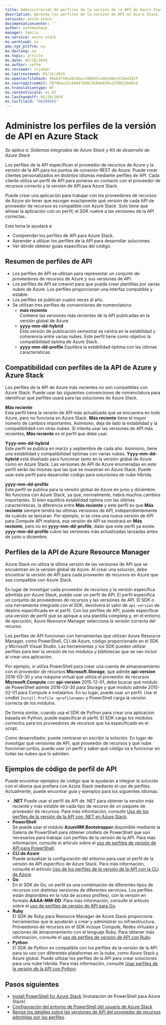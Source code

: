 ```yaml
---
title: Administración de perfiles de la versión de la API de Azure Stack | Microsoft Docs
description: Aprenda los perfiles de la versión de API en Azure Stack.
services: azure-stack
documentationcenter: ''
author: sethmanheim
manager: femila
ms.service: azure-stack
ms.workload: na
pms.tgt_pltfrm: na
ms.devlang: na
ms.topic: article
ms.date: 05/16/2019
ms.author: sethm
ms.reviewer: sijuman
ms.lastreviewed: 05/16/2019
ms.openlocfilehash: 9ebb4759ce8145ec190b65ced610dec533ed181f
ms.sourcegitcommit: 797dbacd1c6b8479d8c9189a939a13709228d816
ms.translationtype: HT
ms.contentlocale: es-ES
ms.lasthandoff: 05/28/2019
ms.locfileid: "66269455"
---
```

# <a name="manage-api-version-profiles-in-azure-stack"></a>Administre los perfiles de la versión de API en Azure Stack

*Se aplica a: Sistemas integrados de Azure Stack y Kit de desarrollo de Azure Stack*

Los perfiles de la API especifican el proveedor de recursos de Azure y la versión de la API para los puntos de conexión REST de Azure. Puede crear clientes personalizados en distintos idiomas mediante perfiles de API. Cada cliente utiliza un perfil de API para ponerse en contacto con el proveedor de recursos correcto y la versión de API para Azure Stack.

Puede crear una aplicación para trabajar con los proveedores de recursos de Azure sin tener que escoger exactamente qué versión de cada API de proveedor de recursos es compatible con Azure Stack. Solo tiene que alinear la aplicación con un perfil; el SDK vuelve a las versiones de la API correctas.

Este tema le ayudará a:

 - Comprender los perfiles de API para Azure Stack.
 - Aprender a utilizar los perfiles de la API para desarrollar soluciones.
 - Ver dónde obtener guías específicas del código.

## <a name="summary-of-api-profiles"></a>Resumen de perfiles de API

- Los perfiles de API se utilizan para representar un conjunto de proveedores de recursos de Azure y sus versiones de API.
- Los perfiles de API se crearon para que pueda crear plantillas por varias nubes de Azure. Los perfiles proporcionan una interfaz compatible y estable.
- Los perfiles se publican cuatro veces al año.
- Se utilizan tres perfiles de convenciones de nomenclatura:
    - **más reciente**  
        Contiene las versiones más recientes de la API publicadas en la versión global de Azure.
    - **yyyy-mm-dd-hybrid**  
    Esta versión de publicación semestral se centra en la estabilidad y coherencia entre varias nubes. Este perfil tiene como objetivo la compatibilidad óptima de Azure Stack.
    - **yyyy-mm-dd-profile** Equilibra la estabilidad óptima con las últimas características.

## <a name="azure-api-profiles-and-azure-stack-compatibility"></a>Compatibilidad con perfiles de la API de Azure y Azure Stack

Los perfiles de la API de Azure más recientes no son compatibles con Azure Stack. Puede usar las siguientes convenciones de nomenclatura para identificar qué perfiles usará para las soluciones de Azure Stack.

**Más reciente**  
Este perfil tiene la versión de API más actualizada que se encuentra en todo Azure, pero no funciona en Azure Stack. **Más reciente** tiene el mayor número de cambios importantes. Asimismo, deja de lado la estabilidad y la compatibilidad con otras nubes. Si intenta usar las versiones de API más recientes, **Más reciente** es el perfil que debe usar.

**Yyyy-mm-dd-hybrid**  
Este perfil se publica en marzo y septiembre de cada año. Asimismo, tiene una estabilidad y compatibilidad óptimas con varias nubes. **Yyyy-mm-dd-hybrid** está diseñado para funcionar tanto en la versión global de Azure como en Azure Stack. Las versiones de API de Azure enumeradas en este perfil serán las mismas que las que se muestran en Azure Stack. Puede usar este perfil para desarrollar código para soluciones de nube híbrida.

**yyyy-mm-dd-profile**  
Este perfil se publica para la versión global de Azure en junio y diciembre. No funciona con Azure Stack, ya que, normalmente, habrá muchos cambios importantes. Si bien equilibra estabilidad óptima con las últimas características, la diferencia entre **Más reciente** y este perfil es que **Más reciente** siempre tendrá las últimas versiones de API, independientemente de cuándo se lanzaran. Por ejemplo, si se crea una nueva versión de API para Compute API mañana, esa versión de API se mostrará en **Más reciente**, pero no en **yyyy-mm-dd-profile**, dado que este perfil ya existe. **yyyy-mm-dd-profile** cubre las versiones más actualizadas lanzadas antes de junio o diciembre.

## <a name="azure-resource-manager-api-profiles"></a>Perfiles de la API de Azure Resource Manager

Azure Stack no utiliza la última versión de las versiones de API que se encuentran en la versión global de Azure. Al crear una solución, debe encontrar la versión de API para cada proveedor de recursos en Azure que sea compatible con Azure Stack.

En lugar de investigar cada proveedor de recursos y la versión específica admitida por Azure Stack, puede usar un perfil de API. El perfil especifica un conjunto de proveedores de recursos y las versiones de API. El SDK o una herramienta integrada con el SDK, devolverá el valor de `api-version` de destino especificada en el perfil. Con los perfiles de API, puede especificar una versión de perfil que se aplique a una plantilla completa y, en el entorno de ejecución, Azure Resource Manager selecciona la versión correcta del recurso.

Los perfiles de API funcionan con herramientas que utilizan Azure Resource Manager, como PowerShell, CLI de Azure, código proporcionado en el SDK y Microsoft Visual Studio. Las herramientas y los SDK pueden utilizar perfiles para leer la versión de los módulos y bibliotecas que se van incluir al crear una aplicación.

Por ejemplo, si utiliza PowerShell para crear una cuenta de almacenamiento con el proveedor de recursos **Microsoft.Storage**, que admite **api-version** 2016-03-30 y una máquina virtual que utiliza el proveedor de recursos **Microsoft.Compute** con **api-version** 2015-12-01, debe buscar qué módulo de PowerShell admite 2016-03-30 para Storage y qué módulo admite 2015-02-01 para Compute e instalarlos. En su lugar, puede usar un perfil. Use el cmdlet `Install-Profile <profilename>` y PowerShell carga la versión correcta de los módulos.

De forma similar, cuando usa el SDK de Python para crear una aplicación basada en Python, puede especificar el perfil. El SDK carga los módulos correctos para los proveedores de recursos que ha especificado en el script.

Como desarrollador, puede centrarse en escribir la solución. En lugar de investigar qué versiones de API, qué proveedor de recursos y qué nube funcionan juntos, puede usar un perfil y saber qué código va a funcionar en todas las nubes que lo admiten.

## <a name="api-profile-code-samples"></a>Ejemplos de código de perfil de API

Puede encontrar ejemplos de código que le ayudarán a integrar la solución con el idioma que prefiera con Azure Stack mediante el uso de perfiles. Actualmente, puede encontrar guía y ejemplos para los siguientes idiomas:

- **.NET** Puede usar el perfil de API de .NET para obtener la versión más reciente y más estable de cada tipo de recurso de un paquete de proveedor de recursos. Para más información, consulte [Uso de los perfiles de la versión de la API con .NET en Azure Stack](azure-stack-version-profiles-net.md).
- **PowerShell**  
Se puede usar el módulo **AzureRM.Bootstrapper** disponible mediante la Galería de PowerShell para obtener cmdlets de PowerShell que son necesarios para trabajar con perfiles de la versión de la API. Para más información, consulte el artículo sobre el [uso de perfiles de versión de API para PowerShell](azure-stack-version-profiles-powershell.md).
- **CLI de Azure**  
Puede actualizar la configuración del entorno para usar el perfil de la versión de API específico de Azure Stack. Para más información, consulte el artículo [Uso de los perfiles de la versión de la API con la CLI de Azure](azure-stack-version-profiles-azurecli2.md).
- **Go**  
En el SDK de Go, un perfil es una combinación de diferentes tipos de recursos con distintas versiones de diferentes servicios. Los perfiles están disponibles en la ruta de acceso profiles/, con la versión en formato **AAAA-MM-DD**. Para más información, consulte el artículo sobre el [uso de perfiles de versión de API para Go](azure-stack-version-profiles-go.md).
- **Ruby**  
El SDK de Ruby para Resource Manager de Azure Stack proporciona herramientas que le ayudarán a crear y administrar su infraestructura. Proveedores de recursos en el SDK incluye Compute, Redes virtuales y opciones de almacenamiento con el lenguaje Ruby. Para obtener más información, consulte el [uso de perfiles de versión de API con Ruby](azure-stack-version-profiles-ruby.md).
- **Python**  
El SDK de Python es compatible con los perfiles de la versión de la API para su uso con diferentes plataformas en la nube, como Azure Stack y Azure global. Puede utilizar los perfiles de la API para crear soluciones para una nube híbrida. Para más información, consulte [Usar perfiles de la versión de la API con Python](azure-stack-version-profiles-python.md).

## <a name="next-steps"></a>Pasos siguientes

* [Install PowerShell for Azure Stack](../operator/azure-stack-powershell-install.md) (Instalación de PowerShell para Azure Stack)
* [Configuración del entorno de PowerShell del usuario de Azure Stack](azure-stack-powershell-configure-user.md)
* [Revise los detalles sobre las versiones de API del proveedor de recursos admitidas por los perfiles](azure-stack-profiles-azure-resource-manager-versions.md).
